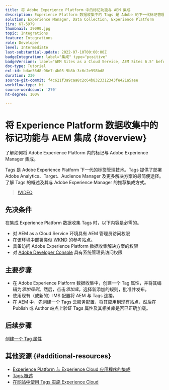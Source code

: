 ```yaml
---
title: 将 Adobe Experience Platform 中的标记功能与 AEM 集成
description: Experience Platform 数据收集中的 Tags 是 Adobe 的下一代标记管理解决方案，也是部署 Adobe Analytics、Target、Audience Manager 等众多解决方案的最佳方式。了解 Adobe Experience Platform 中的标记功能，以及与 Adobe Experience Manager 的集成建议。
solution: Experience Manager, Data Collection, Experience Platform
jira: KT-5979
thumbnail: 39090.jpg
topic: Integrations
feature: Integrations
role: Developer
level: Intermediate
last-substantial-update: 2022-07-10T00:00:00Z
badgeIntegration: label="集成" type="positive"
badgeVersions: label="AEM Sites as a Cloud Service, AEM Sites 6.5" before-title="false"
doc-type: Tutorial
exl-id: bdae56d8-96e7-4b05-9b8b-3c6c2e998bd8
duration: 230
source-git-commit: f4c621f3a9caa8c2c64b8323312343fe421a5aee
workflow-type: ht
source-wordcount: '270'
ht-degree: 100%

---
```


# 将 Experience Platform 数据收集中的标记功能与 AEM 集成 {#overview}

了解如何将 Adobe Experience Platform 内的标记与 Adobe Experience Manager 集成。

Tags 是 Adobe Experience Platform 下一代的标签管理技术。Tags 提供了部署 Adobe Analytics、Target、Audience Manager 及更多解决方案的最简便途径。了解 Tags 的概述及其与 Adobe Experience Manager 的推荐集成方式。

>[!VIDEO](https://video.tv.adobe.com/v/3445210?quality=12&learn=on&captions=chi_hans)

## 先决条件

在集成 Experience Platform 数据收集 Tags 时，以下内容是必需的。

+ 对 AEM as a Cloud Service 环境具有 AEM 管理员访问权限
+ 在该环境中部署类似 [WKND](https://github.com/adobe/aem-guides-wknd) 的参考站点。
+ 具备访问 Adobe Experience Platform 数据收集解决方案的权限
+ 对 [Adobe Developer Console](https://developer.adobe.com/developer-console/) 具有系统管理员访问权限


## 主要步骤

+ 在 Adobe Experience Platform 数据收集中，创建一个 Tag 属性，并将其编辑为&#x200B;_添加规则_。然后，点击&#x200B;_添加库_，选择新添加的规则，批准并发布。
+ 使用现有（或新的）IMS 配置将 AEM 与 Tags 连接。
+ 在 AEM 中，先创建一个 Tags 云服务配置，将其应用到现有站点，然后在 Publish 或 Author 站点上验证 Tags 属性及其相关库是否已正确加载。

## 后续步骤

[创建一个 Tag 属性](create-tag-property.md)

## 其他资源 {#additional-resources}

+ [Experience Platform 与 Experience Cloud 应用程序的集成](https://experienceleague.adobe.com/docs/platform-learn/tutorials/intro-to-platform/integrations-with-experience-cloud-applications.html?lang=zh-Hans)
+ [Tags 概述](https://experienceleague.adobe.com/docs/experience-platform/tags/home.html?lang=zh-Hans)
+ [在网站中使用 Tags 实施 Experience Cloud](https://experienceleague.adobe.com/docs/platform-learn/implement-in-websites/overview.html?lang=zh-Hans)
